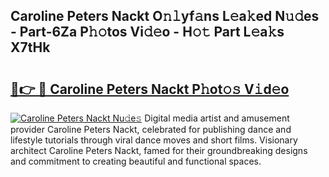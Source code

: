 ## Caroline Peters Nackt O𝚗𝚕yf𝚊ns L𝚎a𝚔ed N𝚞𝚍es - Part-6Za P𝚑𝚘tos Vi𝚍𝚎o - H𝚘𝚝 Part L𝚎a𝚔s X7tHk

# <h2><a href="http://kfeksmu.oniu.top/?m=Caroline+Peters+Nackt">🔗👉 🔴 Caroline Peters Nackt P𝚑ot𝚘𝚜 V𝚒d𝚎o</a></h2>

[![Caroline Peters Nackt Nu𝚍e𝚜](https://i.imgur.com/0qMVB7G.gif)](http://kfeksmu.oniu.top/?m=Caroline+Peters+Nackt)
Digital media artist and amusement provider Caroline Peters Nackt, celebrated for publishing dance and lifestyle tutorials through viral dance moves and short films. Visionary architect Caroline Peters Nackt, famed for their groundbreaking designs and commitment to creating beautiful and functional spaces.  
